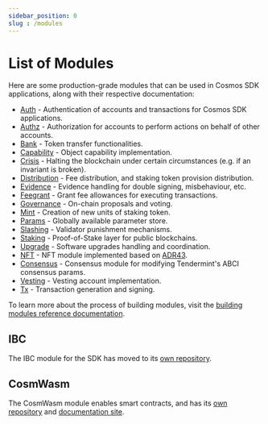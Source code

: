 ```yaml
---
sidebar_position: 0
slug : /modules
---
```


# List of Modules

Here are some production-grade modules that can be used in Cosmos SDK applications, along with their respective documentation:

* [Auth](./auth/README.md) - Authentication of accounts and transactions for Cosmos SDK applications.
* [Authz](./authz/README.md) - Authorization for accounts to perform actions on behalf of other accounts.
* [Bank](./bank/README.md) - Token transfer functionalities.
* [Capability](./capability/README.md) - Object capability implementation.
* [Crisis](./crisis/README.md) - Halting the blockchain under certain circumstances (e.g. if an invariant is broken).
* [Distribution](./distribution/README.md) - Fee distribution, and staking token provision distribution.
* [Evidence](./evidence/README.md) - Evidence handling for double signing, misbehaviour, etc.
* [Feegrant](./feegrant/README.md) - Grant fee allowances for executing transactions.
* [Governance](./gov/README.md) - On-chain proposals and voting.
* [Mint](./mint/README.md) - Creation of new units of staking token.
* [Params](./params/README.md) - Globally available parameter store.
* [Slashing](./slashing/README.md) - Validator punishment mechanisms.
* [Staking](./staking/README.md) - Proof-of-Stake layer for public blockchains.
* [Upgrade](./upgrade/README.md) - Software upgrades handling and coordination.
* [NFT](./nft/README.md) - NFT module implemented based on [ADR43](https://docs.cosmos.network/main/architecture/adr-043-nft-module.html).
* [Consensus](./consensus/README.md) - Consensus module for modifying Tendermint's ABCI consensus params.
* [Vesting](./auth/vesting/README.md) - Vesting account implementation.
* [Tx](./auth/tx/README.md) - Transaction generation and signing.


To learn more about the process of building modules, visit the [building modules reference documentation](https://docs.cosmos.network/main/building-modules/intro).

## IBC

The IBC module for the SDK has moved to its [own repository](https://github.com/cosmos/ibc-go).

## CosmWasm

The CosmWasm module enables smart contracts, and has its [own repository](https://github.com/CosmWasm/cosmwasm) and [documentation site](https://docs.cosmwasm.com/docs/1.0).
